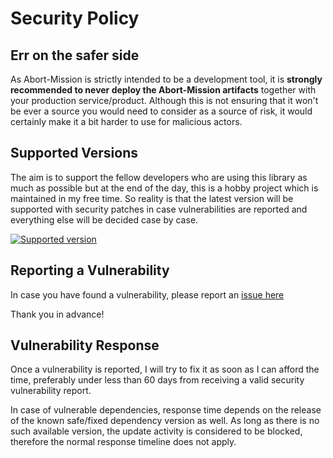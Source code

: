 # Security Policy

## Err on the safer side

As Abort-Mission is strictly intended to be a development tool, it is **strongly
recommended to never deploy the Abort-Mission artifacts** together with your
production service/product. Although this is not ensuring that it won't be ever a
source you would need to consider as a source of risk, it would certainly make it
a bit harder to use for malicious actors.

## Supported Versions

The aim is to support the fellow developers who are using this library as much as
possible but at the end of the day, this is a hobby project which is maintained in
my free time. So reality is that the latest version will be supported with security
patches in case vulnerabilities are reported and everything else will be decided
case by case.

[![Supported version](https://img.shields.io/github/v/tag/nagyesta/abort-mission-gradle-plugin?color=green&logo=git&label=Supported%20version&sort=semver)](https://img.shields.io/github/v/tag/nagyesta/abort-mission-gradle-plugin?color=green&logo=git&label=Supported%20version&sort=semver)

## Reporting a Vulnerability

In case you have found a vulnerability, please report an [issue here](https://github.com/nagyesta/abort-mission-gradle-plugin/issues)

Thank you in advance!

## Vulnerability Response

Once a vulnerability is reported, I will try to fix it as soon as I can afford
the time, preferably under less than 60 days from receiving a valid security
vulnerability report.

In case of vulnerable dependencies, response time depends on the release of the
known safe/fixed dependency version as well. As long as there is no such
available version, the update activity is considered to be blocked, therefore
the normal response timeline does not apply.
